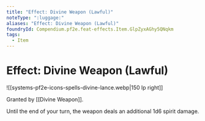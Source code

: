 ```yaml
---
title: "Effect: Divine Weapon (Lawful)"
noteType: ":luggage:"
aliases: "Effect: Divine Weapon (Lawful)"
foundryId: Compendium.pf2e.feat-effects.Item.GlpZyxAGhy5QNqkm
tags:
  - Item
---
```


# Effect: Divine Weapon (Lawful)
![[systems-pf2e-icons-spells-divine-lance.webp|150 lp right]]

Granted by [[Divine Weapon]].

Until the end of your turn, the weapon deals an additional 1d6 spirit damage.
